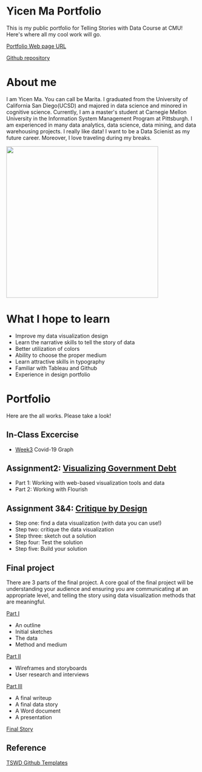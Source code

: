 # Yicen Ma Portfolio
This is my public portfolio for Telling Stories with Data Course at CMU!  Here's where all my cool work will go. 

[Portfolio Web page URL](https://yicenma.github.io/tswd-portfolio/)

[Github repository](https://github.com/yicenma/tswd-portfolio/)

# About me
I am Yicen Ma. You can call be Marita. I graduated from the University of California San Diego(UCSD) and majored in data science and minored in cognitive science. Currently, I am a master's student at Carnegie Mellon University in the Information System Management Program at Pittsburgh. I am experienced in many data analytics, data science, data mining, and data warehousing projects. I really like data! I want to be a Data Scienist as my future career. Moreover, I love traveling during my breaks.

<img src="Yicen.jpg" width="400"/>


# What I hope to learn

- Improve my data visualization design
- Learn the narrative skills to tell the story of data
- Better utilization of colors
- Ability to choose the proper medium
- Learn attractive skills in typography
- Familiar with Tableau and Github
- Experience in design portfolio


# Portfolio
Here are the all works. Please take a look!


## In-Class Excercise
- [Week3](Week3-in-class.md) Covid-19 Graph

## Assignment2: [Visualizing Government Debt](visualizing-government-debt.md)
- Part 1: Working with web-based visualization tools and data
- Part 2: Working with Flourish

## Assignment 3&4: [Critique by Design](critique-by-design.md)
- Step one: find a data visualization (with data you can use!)
- Step two: critique the data visualization
- Step three: sketch out a solution
- Step four: Test the solution
- Step five: Build your solution

## Final project
There are 3 parts of the final project. A core goal of the final project will be understanding your audience and ensuring you are communicating at an appropriate level, and telling the story using data visualization methods that are meaningful.

[Part I](final-project-part-one.md)
- An outline
- Initial sketches
- The data
- Method and medium

[Part II](final-project-part-two.md)
- Wireframes and storyboards
- User research and interviews

[Part III](final-project-part-three.md)
- A final writeup
- A final data story 
- A Word document 
- A presentation

[Final Story](https://carnegiemellon.shorthandstories.com/breaking-the-cycle-overcoming-bad-habits-for-a-healthier-college-lifestyle/index.html)

## Reference

[TSWD Github Templates](https://github.com/cmustudent/tswd-portfolio-templates)
